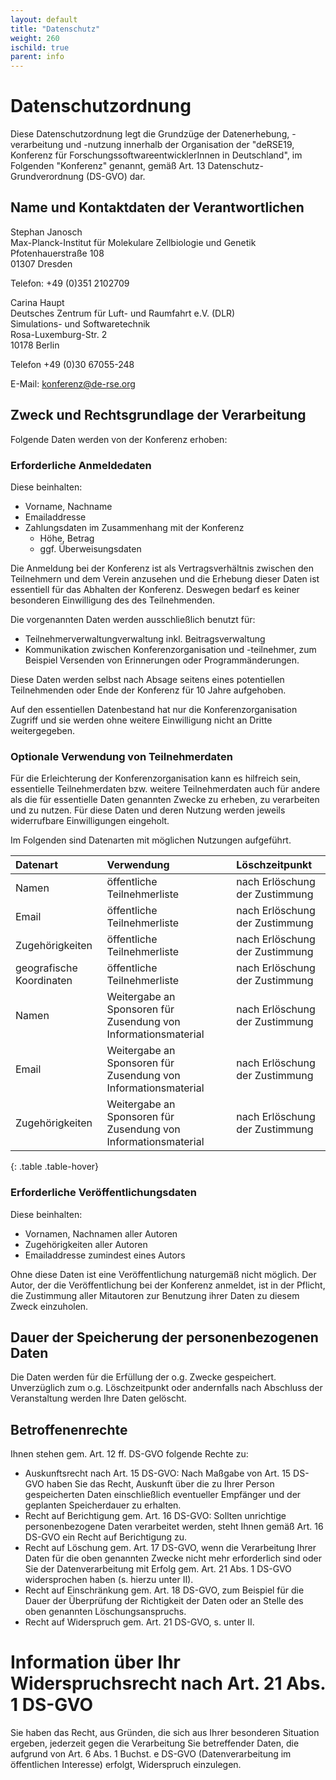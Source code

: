 ```yaml
---
layout: default
title: "Datenschutz"
weight: 260
ischild: true
parent: info
---
```


# Datenschutzordnung

Diese Datenschutzordnung legt die Grundzüge der Datenerhebung, -verarbeitung und -nutzung innerhalb der Organisation der "deRSE19, Konferenz für ForschungssoftwareentwicklerInnen in Deutschland", im Folgenden "Konferenz" genannt, gemäß Art. 13 Datenschutz-Grundverordnung (DS-GVO) dar.

## Name und Kontaktdaten der Verantwortlichen

Stephan Janosch<br>
Max-Planck-Institut für Molekulare Zellbiologie und Genetik<br>
Pfotenhauerstraße 108<br>
01307 Dresden<br>

Telefon: +49 (0)351 2102709

Carina Haupt<br>
Deutsches Zentrum für Luft- und Raumfahrt e.V. (DLR)<br>
Simulations- und Softwaretechnik<br>
Rosa-Luxemburg-Str. 2<br>
10178 Berlin

Telefon +49 (0)30 67055-248

E-Mail: konferenz@de-rse.org

## Zweck und Rechtsgrundlage der Verarbeitung

Folgende Daten werden von der Konferenz erhoben:

### Erforderliche Anmeldedaten
Diese beinhalten:

- Vorname, Nachname
- Emailaddresse
- Zahlungsdaten im Zusammenhang mit der Konferenz
    - Höhe, Betrag
    - ggf. Überweisungsdaten

Die Anmeldung bei der Konferenz ist als Vertragsverhältnis zwischen den Teilnehmern und dem Verein anzusehen und die Erhebung dieser Daten ist essentiell für das Abhalten der Konferenz.
Deswegen bedarf es keiner besonderen Einwilligung des des Teilnehmenden.

Die vorgenannten Daten werden ausschließlich benutzt für:

- Teilnehmerverwaltungverwaltung inkl. Beitragsverwaltung
- Kommunikation zwischen Konferenzorganisation und -teilnehmer, zum Beispiel Versenden
  von Erinnerungen oder Programmänderungen.

Diese Daten werden selbst nach Absage seitens eines potentiellen Teilnehmenden oder Ende der Konferenz für 10 Jahre aufgehoben.

Auf den essentiellen Datenbestand hat nur die Konferenzorganisation Zugriff und sie werden ohne weitere Einwilligung nicht an Dritte weitergegeben.

### Optionale Verwendung von Teilnehmerdaten

Für die Erleichterung der Konferenzorganisation kann es hilfreich sein, essentielle Teilnehmerdaten bzw. weitere Teilnehmerdaten auch für andere als die für essentielle Daten genannten Zwecke zu erheben, zu verarbeiten und zu nutzen.
Für diese Daten und deren Nutzung werden jeweils widerrufbare Einwilligungen eingeholt.

Im Folgenden sind Datenarten mit möglichen Nutzungen aufgeführt.

| Datenart      | Verwendung       | Löschzeitpunkt     |
|:--------------|:----------------------------|:-------------------|
|Namen          |öffentliche Teilnehmerliste| nach Erlöschung der Zustimmung |
|Email          |öffentliche Teilnehmerliste| nach Erlöschung der Zustimmung |
|Zugehörigkeiten|öffentliche Teilnehmerliste| nach Erlöschung der Zustimmung |
|geografische Koordinaten|öffentliche Teilnehmerliste| nach Erlöschung der Zustimmung |
|Namen          |Weitergabe an Sponsoren für Zusendung von Informationsmaterial| nach Erlöschung der Zustimmung |
|Email          |Weitergabe an Sponsoren für Zusendung von Informationsmaterial| nach Erlöschung der Zustimmung |
|Zugehörigkeiten|Weitergabe an Sponsoren für Zusendung von Informationsmaterial| nach Erlöschung der Zustimmung |
{: .table .table-hover}

### Erforderliche Veröffentlichungsdaten
Diese beinhalten:

- Vornamen, Nachnamen aller Autoren
- Zugehörigkeiten aller Autoren
- Emailaddresse zumindest eines Autors

Ohne diese Daten ist eine Veröffentlichung naturgemäß nicht möglich. Der Autor, der die
Veröffentlichung bei der Konferenz anmeldet, ist in der Pflicht, die Zustimmung aller
Mitautoren zur Benutzung ihrer Daten zu diesem Zweck einzuholen.

## Dauer der Speicherung der personenbezogenen Daten

Die Daten werden für die Erfüllung der o.g. Zwecke gespeichert. Unverzüglich zum
o.g. Löschzeitpunkt oder andernfalls nach Abschluss der Veranstaltung werden Ihre Daten gelöscht.

## Betroffenenrechte

Ihnen stehen gem. Art. 12 ff. DS-GVO folgende Rechte zu:

- Auskunftsrecht nach Art. 15 DS-GVO: Nach Maßgabe von Art. 15 DS-GVO haben Sie das Recht, Auskunft über die zu Ihrer Person gespeicherten Daten einschließlich eventueller Empfänger und der geplanten Speicherdauer zu erhalten.
- Recht auf Berichtigung gem. Art. 16 DS-GVO: Sollten unrichtige personenbezogene Daten verarbeitet werden, steht Ihnen gemäß Art. 16 DS-GVO ein Recht auf Berichtigung zu.
- Recht auf Löschung gem. Art. 17 DS-GVO, wenn die Verarbeitung Ihrer Daten für die oben genannten Zwecke nicht mehr erforderlich sind oder Sie der Datenverarbeitung mit Erfolg gem. Art. 21 Abs. 1 DS-GVO widersprochen haben (s. hierzu unter II).
- Recht auf Einschränkung gem. Art. 18 DS-GVO, zum Beispiel für die Dauer der Überprüfung der Richtigkeit der Daten oder an Stelle des oben genannten Löschungsanspruchs.
- Recht auf Widerspruch gem. Art. 21 DS-GVO, s. unter II.

# Information über Ihr Widerspruchsrecht nach Art. 21 Abs. 1 DS-GVO

Sie haben das Recht, aus Gründen, die sich aus Ihrer besonderen Situation ergeben, jederzeit
gegen die Verarbeitung Sie betreffender Daten, die aufgrund von Art. 6 Abs. 1 Buchst. e DS-GVO (Datenverarbeitung im öffentlichen Interesse) erfolgt, Widerspruch einzulegen.

